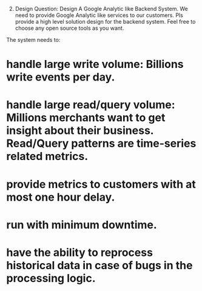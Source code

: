 2. Design Question: Design A Google Analytic like Backend System. We need to provide Google Analytic like services to our customers. Pls provide a high level solution design for the backend system. Feel free to choose any open source tools as you want.

The system needs to:

# handle large write volume: Billions write events per day.

# handle large read/query volume: Millions merchants want to get insight about their business. Read/Query patterns are time-series related metrics.

# provide metrics to customers with at most one hour delay.

# run with minimum downtime.

# have the ability to reprocess historical data in case of bugs in the processing logic.
